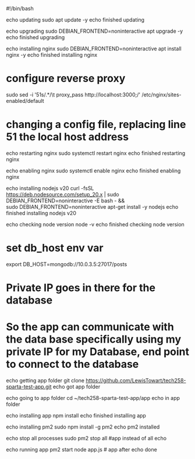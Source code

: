 #!/bin/bash

echo updating
sudo apt update -y
echo finished updating

echo upgrading
sudo DEBIAN_FRONTEND=noninteractive apt upgrade -y
echo finished upgrading

echo installing nginx
sudo DEBIAN_FRONTEND=noninteractive apt install nginx -y
echo finished installing nginx

# configure reverse proxy
sudo sed -i '51s/.*/\t        proxy_pass http:\/\/localhost:3000;/' /etc/nginx/sites-enabled/default
# changing a config file, replacing line 51 the local host address

echo restarting nginx
sudo systemctl restart nginx
echo finished restarting nginx

echo enabling nginx
sudo systemctl enable nginx
echo finished enabling nginx

echo installing nodejs v20
curl -fsSL https://deb.nodesource.com/setup_20.x | sudo DEBIAN_FRONTEND=noninteractive -E bash - &&\
sudo DEBIAN_FRONTEND=noninteractive apt-get install -y nodejs
echo finished installing nodejs v20

echo checking node version
node -v
echo finished checking node version

# set db_host env var
export DB_HOST=mongodb://10.0.3.5:27017/posts 
# Private IP goes in there for the database
# So the app can communicate with the data base specifically using my private IP for my Database, end point to connect to the database

echo getting app folder
git clone https://github.com/LewisTowart/tech258-sparta-test-app.git
echo got app folder

echo going to app folder
cd ~/tech258-sparta-test-app/app
echo in app folder

echo installing app
npm install
echo finished installing app

echo installing pm2
sudo npm install -g pm2
echo pm2 installed

echo stop all processes
sudo pm2 stop all #app instead of all
echo

echo running app
pm2 start node app.js # app after
echo done